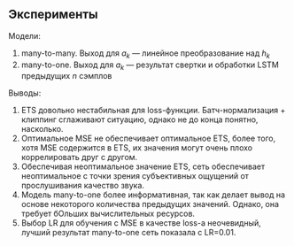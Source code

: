 ## Эксперименты

Модели:
1. many-to-many. Выход для $a_k$ — линейное преобразование над $h_k$
2. many-to-one. Выход для $a_k$ — результат свертки и обработки LSTM предыдущих $n$ сэмплов


Выводы:

1. ETS довольно нестабильная для loss-функции. Батч-нормализация + клиппинг
сглаживают ситуацию, однако не до конца понятно, насколько.
2. Оптимальное MSE не обеспечивает оптимальное ETS, более того, хотя
MSE содержится в ETS, их значения могут очень плохо коррелировать друг с другом.
3. Обеспечивая неоптимальное значение ETS, сеть обеспечивает неоптимальное
с точки зрения субъективных ощущений от прослушивания качество звука.
4. Модель many-to-one более информативная, так как делает вывод на основе
некоторого количества предыдущих значений. Однако, она требует бОльших
вычислительных ресурсов.
5. Выбор LR для обучения с MSE в качестве loss-а неочевидный, лучший результат
many-to-one сеть показала с LR=0.01.
